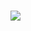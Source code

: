 <img align="left" src="https://github-readme-stats.vercel.app/api?username=Frenchman98&count_private=true&show_icons=true&icon_color=ffffff&title_color=ffffff&text_color=ffffff&bg_color=3,1a0000,380101,1a0000&hide_title=true&include_all_commits=true" style="padding-top:23px;"/>

